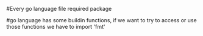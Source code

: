 #Every go language file required package

#go language has some buildin functions, if we want to try to access or use those functions we have to import 'fmt'